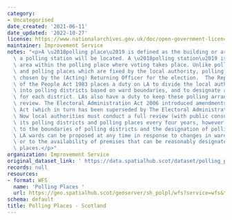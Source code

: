 ```yaml
---
category:
- Uncategorised
date_created: '2021-06-11'
date_updated: '2022-10-27'
license: https://www.nationalarchives.gov.uk/doc/open-government-licence/version/3/
maintainer: Improvement Service
notes: "<p>A \u2018polling place\u2019 is defined as the building or area in which\
  \ a polling station will be located. A \u2018polling station\u2019 is the room or\
  \ area within the polling place where voting takes place. Unlike polling districts\
  \ and polling places which are fixed by the local authority, polling stations are\
  \ chosen by the (Acting) Returning Officer for the election.  The Representation\
  \ of the People Act 1983 places a duty on LA to divide the local authority area\
  \ into polling districts based on ward boundaries, and to designate a polling place\
  \ for each district. LAs also have a duty to keep these polling arrangements under\
  \ review. The Electoral Administration Act 2006 introduced amendments to the 1983\
  \ Act (which in turn has been superseded by The Electoral Administration Act 2013).\
  \ Now local authorities must conduct a full review (with public consultation) of\
  \ its polling districts and polling places every four years, however adjustments\
  \ to the boundaries of polling districts and the designation of polling places within\
  \ LA wards can be proposed at any time in response to changes in ward boundaries\
  \ or to the availability of premises that can be reasonably designated as polling\
  \ places.</p>"
organization: Improvement Service
original_dataset_link: ' https://data.spatialhub.scot/dataset/polling_places-is'
records: null
resources:
- format: WFS
  name: 'Polling Places '
  url: https://geo.spatialhub.scot/geoserver/sh_polpl/wfs?service=wfs&typeName=sh_polpl:pub_polpl
schema: default
title: Polling Places - Scotland
---
```

